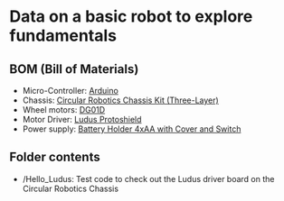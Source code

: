 # Data on a basic robot to explore fundamentals

## BOM (Bill of Materials) 

* Micro-Controller: [Arduino](https://store.arduino.cc/usa/arduino-uno-rev3)
* Chassis: [Circular Robotics Chassis Kit (Three-Layer)](https://www.sparkfun.com/products/14339)
* Wheel motors: [DG01D](https://cdn.sparkfun.com/datasheets/Robotics/DG01D.jpg)
* Motor Driver: [Ludus Protoshield](../../Arduino/Ludus_ProtoShield)
* Power supply: [Battery Holder 4xAA with Cover and Switch](https://www.sparkfun.com/products/12083)

## Folder contents

* /Hello_Ludus: Test code to check out the Ludus driver board on the Circular Robotics Chassis  
